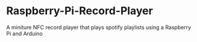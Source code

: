 # Raspberry-Pi-Record-Player
A miniture NFC record player that plays spotify playlists using a Raspberry Pi and Arduino
